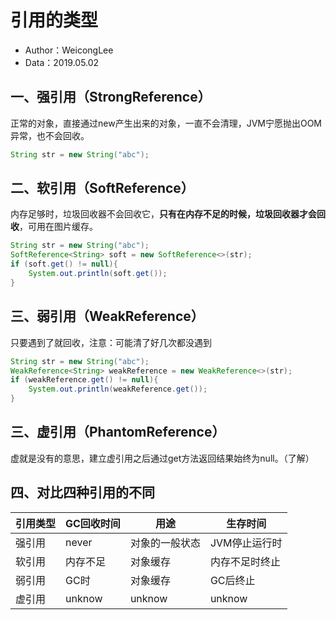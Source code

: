 # **引用的类型**
- Author：WeicongLee
- Data：2019.05.02

## 一、强引用（StrongReference）
正常的对象，直接通过new产生出来的对象，一直不会清理，JVM宁愿抛出OOM异常，也不会回收。
```JAVA
String str = new String("abc");
```

## 二、软引用（SoftReference）
内存足够时，垃圾回收器不会回收它，**只有在内存不足的时候，垃圾回收器才会回收**，可用在图片缓存。
```JAVA
String str = new String("abc");
SoftReference<String> soft = new SoftReference<>(str);
if (soft.get() != null){
    System.out.println(soft.get());
}
```

## 三、弱引用（WeakReference）
只要遇到了就回收，注意：可能清了好几次都没遇到
```JAVA
String str = new String("abc");
WeakReference<String> weakReference = new WeakReference<>(str);
if (weakReference.get() != null){
    System.out.println(weakReference.get());
}
```

## 三、虚引用（PhantomReference）
虚就是没有的意思，建立虚引用之后通过get方法返回结果始终为null。（了解）

## 四、对比四种引用的不同
| 引用类型 | GC回收时间 | 用途 | 生存时间 |
| - | - | - | - |
| 强引用 | never | 对象的一般状态 | JVM停止运行时 |
| 软引用 | 内存不足 | 对象缓存 | 内存不足时终止 |
| 弱引用 | GC时 | 对象缓存 | GC后终止 |
| 虚引用 | unknow | unknow | unknow |